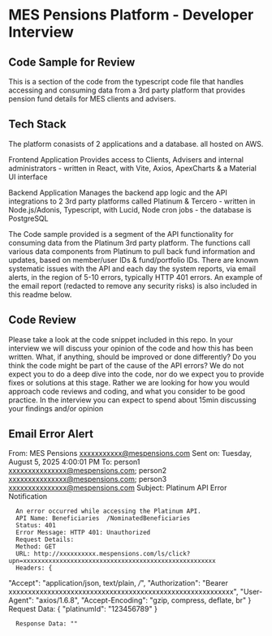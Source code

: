 # MES Pensions Platform - Developer Interview

## Code Sample for Review

This is a section of the code from the typescript code file that handles accessing and consuming data from a 3rd party platform that provides pension fund details for MES clients and advisers.

## Tech Stack

The platform conasists of 2 applications and a database. all hosted on AWS.

Frontend Application
Provides access to Clients, Advisers and internal administrators - written in React, with Vite, Axios, ApexCharts & a Material UI interface

Backend Application
Manages the backend app logic and the API integrations to 2 3rd party platforms called Platinum & Tercero - written in Node.js/Adonis, Typescript, with Lucid, Node cron jobs - the database is PostgreSQL

The Code sample provided is a segment of the API functionality for consuming data from the Platinum 3rd party platform. The functions call various data components from Platinum to pull back fund information and updates, based on member/user IDs & fund/portfolio IDs.
There are known systematic issues with the API and each day the system reports, via email alerts, in the region of 5-10 errors, typically HTTP 401 errors. An example of the email report (redacted to remove any security risks) is also included in this readme below.

## Code Review

Please take a look at the code snippet included in this repo. In your interview we will discuss your opinion of the code and how this has been written. What, if anything, should be improved or done differently? Do you think the code might be part of the cause of the API errors? 
We do not expect you to do a deep dive into the code, nor do we expect you to provide fixes or solutions at this stage. Rather we are looking for how you would approach code reviews and coding, and what you consider to be good practice. 
In the interview you can expect to spend about 15min discussing your findings and/or opinion


## Email Error Alert

From:        MES Pensions <xxxxxxxxxxx@mespensions.com>
Sent on:     Tuesday, August 5, 2025 4:00:01 PM
To:          person1 <xxxxxxxxxxxxxxx@mespensions.com>; person2 <xxxxxxxxxxxxxxx@mespensions.com>; person3 <xxxxxxxxxxxxxxx@mespensions.com>
Subject:     Platinum API Error Notification

      An error occurred while accessing the Platinum API.
      API Name: Beneficiaries  /NominatedBeneficiaries
      Status: 401
      Error Message: HTTP 401: Unauthorized
      Request Details:
      Method: GET
      URL: http://xxxxxxxxxx.mespensions.com/ls/click?upn=xxxxxxxxxxxxxxxxxxxxxxxxxxxxxxxxxxxxxxxxxxxxxxxxxxxxx
      Headers: {
  "Accept": "application/json, text/plain, */*",
  "Authorization": "Bearer xxxxxxxxxxxxxxxxxxxxxxxxxxxxxxxxxxxxxxxxxxxxxxxxxxxxxxxxxx",
  "User-Agent": "axios/1.6.8",
  "Accept-Encoding": "gzip, compress, deflate, br"
}
      Request Data: {
  "platinumId": "123456789"
}

      Response Data: ""
